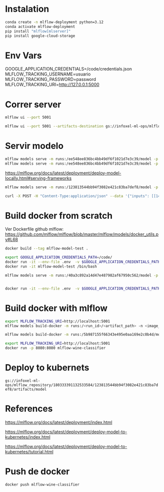 
# Instalation
```bash
conda create -n mlflow-deployment python=3.12
conda activate mlflow-deployment
pip install "mlflow[mlserver]"
pip install google-cloud-storage
```

# Env Vars
GOOGLE_APPLICATION_CREDENTIALS=/code/credentials.json
MLFLOW_TRACKING_USERNAME=usuario
MLFLOW_TRACKING_PASSWORD=password
MLFLOW_TRACKING_URI=http://127.0.0.1:5000


# Correr server
```bash
mlflow ui --port 5001

mlflow ui --port 5001 --artifacts-destination gs://infoxel-ml-ops/mlflow_repository
```

# Servir modelo
```bash
mlflow models serve -m runs:/ee548ee836bc4bb49df6f1021d7e3c39/model -p 1234 --enable-mlserver --no-conda
mlflow models serve -m runs:/ee548ee836bc4bb49df6f1021d7e3c39/model -p 1234 --env-manager conda
```


https://mlflow.org/docs/latest/deployment/deploy-model-locally.html#serving-frameworks

```bash
mlflow models serve -m runs:/123813544bb94f3082e421c83ba7def8/model -p 1234 --no-conda
```



 ```bash
 curl -X POST -H "Content-Type:application/json" --data '{"inputs": [[14.23, 1.71, 2.43, 15.6, 127.0, 2.8, 3.06, 0.28, 2.29, 5.64, 1.04, 3.92, 1065.0]]}' http://127.0.0.1:1234/invocations
 ```

# Build docker from scratch
Ver Dockerfile
github mlflow: https://github.com/mlflow/mlflow/blob/master/mlflow/models/docker_utils.py#L68

```bash
docker build --tag mlflow-model-test .

export GOOGLE_APPLICATION_CREDENTIALS_PATH=/code/
docker run -it --env-file .env  -v $GOOGLE_APPLICATION_CREDENTIALS_PATH:/home/code/ -p 1234:1234 mlflow-model-test /bin/bash 
docker run -it mlflow-model-test /bin/bash 

mlflow models serve -m runs:/40a3c892a14d47e487982af67950c562/model -p 1234 -h 0.0.0.0 --enable-mlserver --env-manager local


docker run -it --env-file .env  -v $GOOGLE_APPLICATION_CREDENTIALS_PATH:/home/code/ -p 1234:1234 mlflow-model-test /bin/bash -c 'mlflow models serve -m runs:/40a3c892a14d47e487982af67950c562/model -p 1234 -h 0.0.0.0 --enable-mlserver --env-manager local'
```


# Build docker with mlflow
```bash
export MLFLOW_TRACKING_URI=http://localhost:5001
mlflow models build-docker -m runs:/<run_id>/<artifact_path> -n <image_name> --enable-mlserver

mlflow models build-docker -m runs:/5b987155f66343e495e0aa169e2c0b4d/model -n mlflow_wine_classifier --enable-mlserver
```

```bash
export MLFLOW_TRACKING_URI=http://localhost:5001
docker run -p 8080:8080 mlflow-wine-classifier 
```

 # Deploy to kubernets
 `gs://infoxel-ml-ops/mlflow_repository/180333391132533584/123813544bb94f3082e421c83ba7def8/artifacts/model`


# References
https://mlflow.org/docs/latest/deployment/index.html

https://mlflow.org/docs/latest/deployment/deploy-model-to-kubernetes/index.html

https://mlflow.org/docs/latest/deployment/deploy-model-to-kubernetes/tutorial.html


# Push de docker

```bash
docker push mlflow-wine-classifier
```
